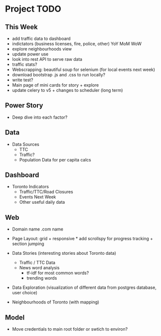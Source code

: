 Project TODO
===

This Week
---
*   add traffic data to dashboard
*   indictators (business licenses, fire, police, other) YoY MoM WoW
*   explore neighbourhoods view
*   update power use
*   look into rest API to serve raw data
*   traffic stats?
*   Webscrapping: beautiful soup for selenium (for local events next week)
*   download bootstrap .js and .css to run locally?
*   write test?
*   Main page of mini cards for story + explore
*   update celery to v5 + changes to scheduler (long term)

Power Story
---
*   Deep dive into each factor?

Data
---
*   Data Sources
    *   TTC
    *   Traffic?
    *   Population Data for per capita calcs

Dashboard
---
*   Toronto Indicators
    *   Traffic/TTC/Road Closures
    *   Events Next Week
    *   Other useful daily data

Web
---
*   Domain name .com name
*   Page Layout: grid + responsive
        *   add scrollspy for progress tracking + section jumping

*   Data Stories (interesting stories about Toronto data)
    *   Traffic / TTC Data
    *   News word analysis
        *   tf-idf for most common words?
        *   trending words

*   Data Exploration (visualization of different data from postgres database, user choice)

*   Neighbourhoods of Toronto (with mapping)

Model
---
*   Move credentials to main root folder or swtich to environ?